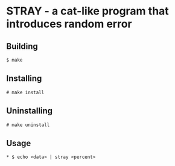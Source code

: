 STRAY - a cat-like program that introduces random error
=======================================================


Building
--------
	$ make

Installing
----------
	# make install

Uninstalling
------------
	# make uninstall

Usage
-----
	* $ echo <data> | stray <percent>
